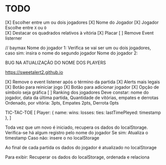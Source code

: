 # TODO

[X] Escolher entre um ou dois jogadores
[X] Nome do Jogador 
[X] Jogador Escolhe entre `X` ou `O`  
[X] Destacar os quadrados relativos à vitória 
[X] Placar
[ ] Remove Event listerner

// baymax
Nome do jogador 1: 
Verifica se vai ser um ou dois jogadores, caso sim: insira o nome do segundo jogador 
Nome do jogador 2:


BUG NA ATUALIZAÇÃO DO NOME DOS PLAYERS

https://sweetalert2.github.io

[X] Remove o event listener após o término da partida
[X] Alerts mais legais
[X] Botão para reiniciar jogo
[X] Botão para adicionar jogador 
[X] Opção de símbolo seja gráfica
[ ] Ranking dos jogadores
    Deve constar:
        nome do jogador, data da última partida, Quantidade de vitórias, empates e derrotas 
        Ordenado, por vitória: 3pts, Empates 2pts, Derrota 0pts

TIC-TAC-TOE [
    Player: {
        name: 
        wins: 
        losses:
        ties:
        lastTimePleyed: timestamp
    }, 
]

Toda vez que um novo é iniciado, recupera os dados do localStorage. 
Verifica-se há algum registro pelo nome do jogador
    Se sim: 
        Atualiza o timestamp
    Caso não:
        insere o no localStorage  

Ao final de cada partida os dados do jogador é atualizado no localStorage


Para exibir:
    Recuperar os dados do localStorage, ordenada e relaciona
